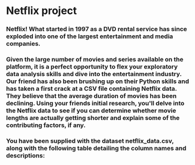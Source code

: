 # Netflix project
### Netflix! What started in 1997 as a DVD rental service has since exploded into one of the largest entertainment and media companies.
### Given the large number of movies and series available on the platform, it is a perfect opportunity to flex your exploratory data analysis skills and dive into the entertainment industry. Our friend has also been brushing up on their Python skills and has taken a first crack at a CSV file containing Netflix data. They believe that the average duration of movies has been declining. Using your friends initial research, you'll delve into the Netflix data to see if you can determine whether movie lengths are actually getting shorter and explain some of the contributing factors, if any.
### You have been supplied with the dataset netflix_data.csv, along with the following table detailing the column names and descriptions:

